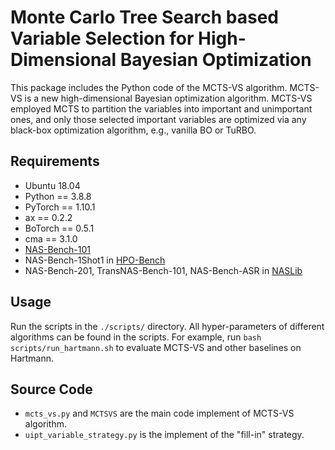 # Monte Carlo Tree Search based Variable Selection for High-Dimensional Bayesian Optimization

This package includes the Python code of the MCTS-VS algorithm. MCTS-VS is a new high-dimensional Bayesian optimization algorithm. MCTS-VS employed MCTS to partition the variables into important and unimportant ones, and only those selected important variables are optimized via any black-box optimization algorithm, e.g., vanilla BO or TuRBO.

## Requirements

- Ubuntu 18.04
- Python == 3.8.8
- PyTorch == 1.10.1
- ax == 0.2.2
- BoTorch == 0.5.1
- cma == 3.1.0
- [NAS-Bench-101](https://github.com/google-research/nasbench)
- NAS-Bench-1Shot1 in [HPO-Bench](https://github.com/automl/HPOBench)
- NAS-Bench-201, TransNAS-Bench-101, NAS-Bench-ASR in [NASLib](https://github.com/automl/NASLib)

## Usage

Run the scripts in the ```./scripts/``` directory. All hyper-parameters of different algorithms can be found in the scripts. For example, run ```bash scripts/run_hartmann.sh``` to evaluate MCTS-VS and other baselines on Hartmann.

## Source Code

- ```mcts_vs.py``` and ```MCTSVS``` are the main code implement of MCTS-VS algorithm.
- ```uipt_variable_strategy.py``` is the implement of the "fill-in" strategy. 
